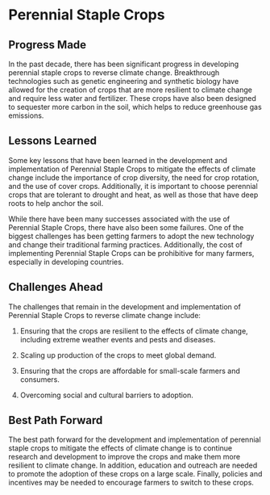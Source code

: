 # Perennial Staple Crops

## Progress Made

In the past decade, there has been significant progress in developing perennial staple crops to reverse climate change. Breakthrough technologies such as genetic engineering and synthetic biology have allowed for the creation of crops that are more resilient to climate change and require less water and fertilizer. These crops have also been designed to sequester more carbon in the soil, which helps to reduce greenhouse gas emissions.

## Lessons Learned

Some key lessons that have been learned in the development and implementation of Perennial Staple Crops to mitigate the effects of climate change include the importance of crop diversity, the need for crop rotation, and the use of cover crops. Additionally, it is important to choose perennial crops that are tolerant to drought and heat, as well as those that have deep roots to help anchor the soil.

While there have been many successes associated with the use of Perennial Staple Crops, there have also been some failures. One of the biggest challenges has been getting farmers to adopt the new technology and change their traditional farming practices. Additionally, the cost of implementing Perennial Staple Crops can be prohibitive for many farmers, especially in developing countries.

## Challenges Ahead

The challenges that remain in the development and implementation of Perennial Staple Crops to reverse climate change include:

1. Ensuring that the crops are resilient to the effects of climate change, including extreme weather events and pests and diseases.

2. Scaling up production of the crops to meet global demand.

3. Ensuring that the crops are affordable for small-scale farmers and consumers.

4. Overcoming social and cultural barriers to adoption.

## Best Path Forward

The best path forward for the development and implementation of perennial staple crops to mitigate the effects of climate change is to continue research and development to improve the crops and make them more resilient to climate change. In addition, education and outreach are needed to promote the adoption of these crops on a large scale. Finally, policies and incentives may be needed to encourage farmers to switch to these crops.
